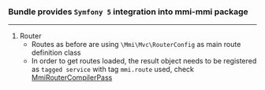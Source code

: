 ### Bundle provides `Symfony 5` integration into mmi-mmi package

---
1. Router
    * Routes as before are using `\Mmi\Mvc\RouterConfig` as main route definition class
    * In order to get routes loaded, the result object needs to be registered as `tagged service` with tag `mmi.route` used, check [MmiRouterCompilerPass]('/src/DependencyInjection/CompilerPass/MmiRoutesCompilerPass.php')
